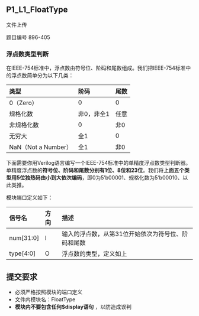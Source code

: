 ## P1_L1_FloatType

文件上传

题目编号 896-405

### 浮点数类型判断

在IEEE-754标准中，浮点数由符号位、阶码和尾数组成。我们把IEEE-754标准中的浮点数简单分为以下几类：

| 类型                | 阶码       | 尾数 |
| :------------------ | :--------- | :--- |
| 0（Zero）           | 0          | 0    |
| 规格化数            | 非0，非全1 | 任意 |
| 非规格化数          | 0          | 非0  |
| 无穷大              | 全1        | 0    |
| NaN（Not a Number） | 全1        | 非0  |

下面需要你用Verilog语言编写一个IEEE-754标准中的单精度浮点数类型判断器。单精度浮点数的**符号位、阶码和尾数分别有1位、8位和23位**。我们将**上面五个类型用5位独热码由小到大依次编码**，即0为5’b00001、规格化数为5‘b00010、以此类推。

模块端口定义如下：

| 信号名    | 方向 | 描述                                               |
| :-------- | :--- | :------------------------------------------------- |
| num[31:0] | I    | 输入的浮点数，从第31位开始依次为符号位、阶码和尾数 |
| type[4:0] | O    | 浮点数的类型，定义如上                             |

## 提交要求

- 必须严格按照模块的端口定义
- 文件内模块名：FloatType
- **模块内不要包含任何$display语句** ，以防造成误判